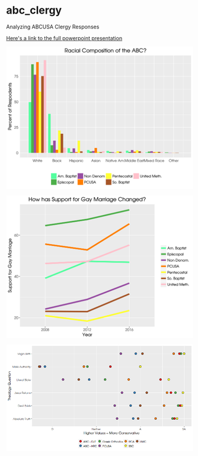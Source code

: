 # abc_clergy
Analyzing ABCUSA Clergy Responses


[Here's a link to the full powerpoint presentation](https://goo.gl/bhKVuK)

![Racial composition](https://github.com/ryanburge/abc_clergy/blob/master/Final%20Images/abc_race_compare.png)

![Gay Marriage](https://raw.githubusercontent.com/ryanburge/abc_clergy/master/Final%20Images/cces_gay_marriage.png)

![Theology](https://raw.githubusercontent.com/ryanburge/abc_clergy/master/Final%20Images/theo_2_dot.png)

